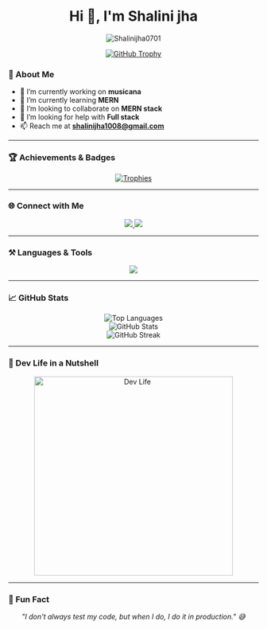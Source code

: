 <h1 align="center">Hi 👋, I'm Shalini jha </h1>
 

<p align="center">
  <img src="https://komarev.com/ghpvc/?username=Shalinijha0710&label=Profile%20views&color=0e75b6&style=flat" alt="Shalinijha0701" />
</p>

<p align="center">
  <a href="https://github.com/ryo-ma/github-profile-trophy">
    <img src="https://github-profile-trophy.vercel.app/?username=Shalinijha0701&margin-w=15&row=1&theme=dracula" alt="GitHub Trophy" />
  </a>
</p>

### 🚀 About Me  
- 🔭 I’m currently working on **musicana**  
- 🌱 I’m currently learning **MERN**  
- 👯 I’m looking to collaborate on **MERN stack**  
- 🤝 I’m looking for help with **Full stack**  
- 📫 Reach me at **shalinijha1008@gmail.com**  

---

### 🏆 Achievements & Badges  
<p align="center">
  <a href="https://github.com/ryo-ma/github-profile-trophy">
    <img src="https://github-profile-trophy.vercel.app/?username=Shalinijha0701&theme=onedark&no-bg=true&no-frame=true&margin-w=10" alt="Trophies" />
  </a>
</p>

---

### 🌐 Connect with Me  
<p align="center">
  <a href="https://www.linkedin.com/in/shalini-jha-772aa3203/" target="blank">
    <img src="https://img.icons8.com/fluency/40/000000/linkedin.png" />
  </a>
  <a href="https://leetcode.com/u/shalinijha1008/" target="blank">
    <img src="https://img.icons8.com/external-tal-revivo-color-tal-revivo/40/000000/external-level-up-your-coding-skills-and-quickly-land-a-job-logo-color-tal-revivo.png" />
  </a>
</p>

---

### ⚒️ Languages & Tools  
 <p align="center">
  <img src="https://skillicons.dev/icons?i=c,css,html,python,java,react,flask,mysql,js,git,vue,angular,bootstrap,redux,tailwind,nodejs,express,flutter,dart,mongodb" />
</p>


---

### 📈 GitHub Stats  
<p align="center">
  <img src="https://github-readme-stats.vercel.app/api/top-langs/?username=Shalinijha0701&layout=compact&theme=radical" alt="Top Languages" />
  <br />
  <img src="https://github-readme-stats.vercel.app/api?username=Shalinijha0701&show_icons=true&theme=radical" alt="GitHub Stats" />
  <br />
  <img src="https://github-readme-streak-stats.herokuapp.com/?user=Shalinijha0701&theme=radical" alt="GitHub Streak" />
</p>

---

### 🎥 Dev Life in a Nutshell  
<p align="center">
  <img src="https://media.giphy.com/media/LmNwrBhejkK9EFP504/giphy.gif" alt="Dev Life" width="400" />
</p>

---

### 💬 Fun Fact  
<p align="center">
  <em>"I don't always test my code, but when I do, I do it in production." 😅</em>
</p>

